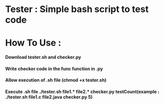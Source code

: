 # Tester : Simple bash script to test code

How To Use :
============
#### Download tester.sh and checker.py 
#### Write checker code in the **func** function in .py
#### Allow execution of .sh file (chmod +x tester.sh)
#### Execute .sh file ./tester.sh file1.* file2.* checker.py testCount(example : ./tester.sh file1.c file2.java checker.py 5)
